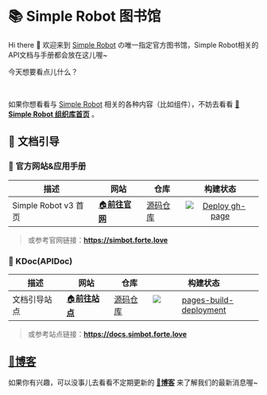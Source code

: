 # 📚 Simple Robot 图书馆

Hi there 👋 欢迎来到 [Simple Robot][sr] の唯一指定官方图书馆，Simple Robot相关的API文档与手册都会放在这儿喔~

今天想要看点儿什么？

<br>

如果你想看看与 [Simple Robot][sr] 相关的各种内容（比如组件），不妨去看看 [**🏢 Simple Robot 组织库首页**](https://github.com/simple-robot) 。

[sr]: https://github.com/simple-robot/simpler-robot

## 📖 文档引导

### 🏡 官方网站&应用手册

| 描述 | 网站 | 仓库 | 构建状态 |
|---------|-------|---------|:-------:|
| Simple Robot v3 首页 | [🏠**前往官网**](https://simbot.forte.love) | [源码仓库](https://github.com/simple-robot-library/simbot3-website) | [![Deploy gh-page](https://github.com/simple-robot-library/simbot3-website/actions/workflows/gh-page.yml/badge.svg?branch=main)](https://github.com/simple-robot-library/simbot3-website/actions/workflows/gh-page.yml) | [![pages-build-deployment](https://github.com/simple-robot-library/simbot3-website/actions/workflows/pages/pages-build-deployment/badge.svg?branch=gh-pages)](https://github.com/simple-robot-library/simbot3-website/actions/workflows/pages/pages-build-deployment) |

> 或参考官网链接：**<https://simbot.forte.love>**

### 📃 KDoc(APIDoc)

| 描述 | 网站 | 仓库 | 构建状态 |
|---------|-------|---------|:-------:|
| 文档引导站点 | [🏠**前往站点**](https://docs.simbot.forte.love) | [源码仓库](https://github.com/simple-robot-library/simbot3-api-docs) | [![pages-build-deployment](https://github.com/simple-robot-library/simbot3-api-docs/actions/workflows/pages/pages-build-deployment/badge.svg?branch=gh-pages)](https://github.com/simple-robot-library/simbot3-api-docs/actions/workflows/pages/pages-build-deployment) |

> 或参考站点链接：**<https://docs.simbot.forte.love>**

## [🎏博客](https://simbot.forte.love/blog/)
如果你有兴趣，可以没事儿去看看不定期更新的 [**🎏博客**](https://simbot.forte.love/blog) 来了解我们的最新消息喔~


